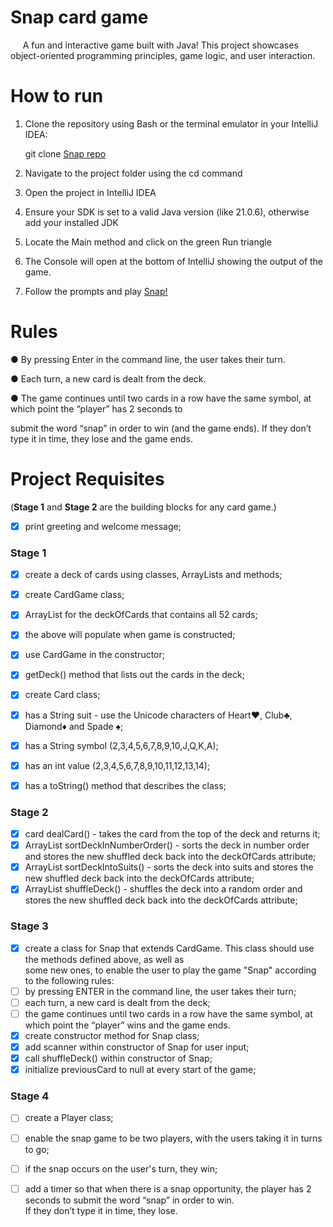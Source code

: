 # Snap card game

&nbsp;&nbsp;&nbsp;&nbsp; A fun and interactive game built with Java! This project showcases object-oriented programming 
principles, game logic, and user interaction. 



# How to run

1. Clone the repository using Bash or the terminal emulator in your IntelliJ IDEA:

   git clone <a href="https://github.com/CarlaKeresztesi/java-game.git" target="_blank">Snap repo</a>

2. Navigate to the project folder using the cd command

3. Open the project in IntelliJ IDEA 

4. Ensure your SDK is set to a valid Java version (like 21.0.6), otherwise add your installed JDK

5. Locate the Main method and click on the green Run triangle

6. The Console will open at the bottom of IntelliJ showing the output of the game.

7. Follow the prompts and play <ins>Snap!</ins>


# Rules

● By pressing Enter in the command line, the user takes their turn.

● Each turn, a new card is dealt from the deck.

● The game continues until two cards in a row have the same symbol, at which point the “player” has 2 seconds to 

submit the word “snap” in order to win (and the game ends). If they don’t type it in time, they lose and the game ends.


# Project Requisites
(**Stage 1** and **Stage 2** are the building blocks for any card game.)

-   [x] print greeting and welcome message;

### **Stage 1**

-   [x] create a deck of cards using classes, ArrayLists and methods; 
-   [x] create CardGame class;
-   [x] ArrayList<Card> for the deckOfCards that contains all 52 cards;
-   [x] the above will populate when game is constructed;
-   [x] use CardGame in the constructor;
-   [x] getDeck() method that lists out the cards in the deck;

-   [x] create Card class;
-   [x] has a String suit - use the Unicode characters of Heart♥, Club♣, Diamond♦ and Spade ♠;
-   [x] has a String symbol (2,3,4,5,6,7,8,9,10,J,Q,K,A);
-   [x] has an int value (2,3,4,5,6,7,8,9,10,11,12,13,14);
-   [x] has a toString() method that describes the class;

### **Stage 2** 

-   [x] card dealCard() - takes the card from the top of the deck and returns it;
-   [x] ArrayList<Card> sortDeckInNumberOrder() - sorts the deck in number order and stores
    the new shuffled deck back into the deckOfCards attribute;
-   [x] ArrayList<Card> sortDeckIntoSuits() - sorts the deck into suits and stores the new
    shuffled deck back into the deckOfCards attribute;
-   [x] ArrayList<Card> shuffleDeck() - shuffles the deck into a random order and stores the new shuffled deck back into
    the deckOfCards attribute;

### **Stage 3**

-   [x] create a class for Snap that extends CardGame.  This class should use the methods defined above, as well as <br>
some new ones, to enable the user to play the game "Snap" according to the following rules:
-   [ ] by pressing ENTER in the command line, the user takes their turn;
-   [ ] each turn, a new card is dealt from the deck;
-   [ ] the game continues until two cards in a row have the same symbol, at which point the “player” wins and 
the game ends.
-   [x] create constructor method for Snap class;
-   [x] add scanner within constructor of Snap for user input;
-   [x] call shuffleDeck() within constructor of Snap;
-   [x] initialize previousCard to null at every start of the game; 

### **Stage 4**

-   [ ] create a Player class;
-   [ ] enable the snap game to be two players, with the users taking it in turns to go;
-   [ ] if the snap occurs on the user's turn, they win;
-   [ ] add a timer so that when there is a snap opportunity, the player has 2 seconds to submit the word “snap” in 
order to win. <br> If they don’t type it in time, they lose.








